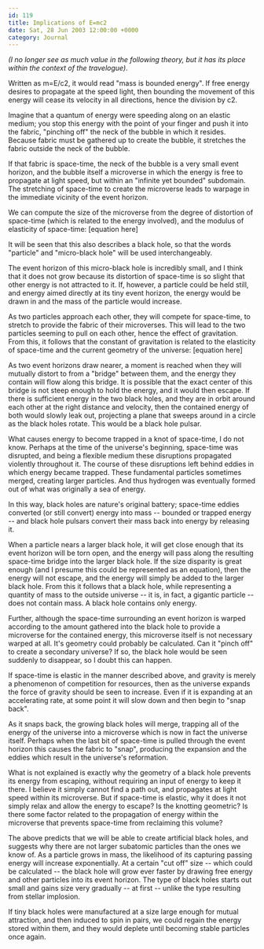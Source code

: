 ```yaml
---
id: 119
title: Implications of E=mc2
date: Sat, 28 Jun 2003 12:00:00 +0000
category: Journal
---
```


*(I no longer see as much value in the following theory, but it has its
place within the context of the travelogue)*.

Written as m=E/c2, it would read "mass is bounded energy".  If free
energy desires to propagate at the speed light, then bounding the
movement of this energy will cease its velocity in all directions, hence
the division by c2.

Imagine that a quantum of energy were speeding along on an elastic
medium; you stop this energy with the point of your finger and push it
into the fabric, "pinching off" the neck of the bubble in which it
resides.  Because fabric must be gathered up to create the bubble, it
stretches the fabric outside the neck of the bubble.

If that fabric is space-time, the neck of the bubble is a very small
event horizon, and the bubble itself a microverse in which the energy is
free to propagate at light speed, but within an "infinite yet bounded"
subdomain.  The stretching of space-time to create the microverse leads
to warpage in the immediate vicinity of the event horizon.

We can compute the size of the microverse from the degree of distortion
of space-time (which is related to the energy involved), and the modulus
of elasticity of space-time: [equation here]

It will be seen that this also describes a black hole, so that the words
"particle" and "micro-black hole" will be used interchangeably.

The event horizon of this micro-black hole is incredibly small, and I
think that it does not grow because its distortion of space-time is so
slight that other energy is not attracted to it.  If, however, a
particle could be held still, and energy aimed directly at its tiny
event horizon, the energy would be drawn in and the mass of the particle
would increase.

As two particles approach each other, they will compete for space-time,
to stretch to provide the fabric of their microverses.  This will lead
to the two particles seeming to pull on each other, hence the effect of
gravitation.  From this, it follows that the constant of gravitation is
related to the elasticity of space-time and the current geometry of the
universe: [equation here]

As two event horizons draw nearer, a moment is reached when they will
mutually distort to from a "bridge" between them, and the energy they
contain will flow along this bridge.  It is possible that the exact
center of this bridge is not steep enough to hold the energy, and it
would then escape.  If there is sufficient energy in the two black
holes, and they are in orbit around each other at the right distance and
velocity, then the contained energy of both would slowly leak out,
projecting a plane that sweeps around in a circle as the black holes
rotate.  This would be a black hole pulsar.

What causes energy to become trapped in a knot of space-time, I do not
know.  Perhaps at the time of the universe's beginning, space-time was
disrupted, and being a flexible medium these disruptions propagated
violently throughout it.  The course of these disruptions left behind
eddies in which energy became trapped.  These fundamental particles
sometimes merged, creating larger particles.  And thus hydrogen was
eventually formed out of what was originally a sea of energy.

In this way, black holes are nature's original battery; space-time
eddies converted (or still convert) energy into mass -- bounded or
trapped energy -- and black hole pulsars convert their mass back into
energy by releasing it.

When a particle nears a larger black hole, it will get close enough that
its event horizon will be torn open, and the energy will pass along the
resulting space-time bridge into the larger black hole.  If the size
disparity is great enough (and I presume this could be represented as an
equation), then the energy will not escape, and the energy will simply
be added to the larger black hole.  From this it follows that a black
hole, while representing a quantity of mass to the outside universe --
it is, in fact, a gigantic particle -- does not contain mass.  A black
hole contains only energy.

Further, although the space-time surrounding an event horizon is warped
according to the amount gathered into the black hole to provide a
microverse for the contained energy, this microverse itself is not
necessary warped at all.  It's geometry could probably be calculated.
Can it "pinch off" to create a secondary universe?  If so, the black
hole would be seen suddenly to disappear, so I doubt this can happen.

If space-time is elastic in the manner described above, and gravity is
merely a phenomenon of competition for resources, then as the universe
expands the force of gravity should be seen to increase.  Even if it is
expanding at an accelerating rate, at some point it will slow down and
then begin to "snap back".

As it snaps back, the growing black holes will merge, trapping all of
the energy of the universe into a microverse which is now in fact the
universe itself.  Perhaps when the last bit of space-time is pulled
through the event horizon this causes the fabric to "snap", producing
the expansion and the eddies which result in the universe's reformation.

What is not explained is exactly why the geometry of a black hole
prevents its energy from escaping, without requiring an input of energy
to keep it there.  I believe it simply cannot find a path out, and
propagates at light speed within its microverse.  But if space-time is
elastic, why it does it not simply relax and allow the energy to escape?
Is the knotting geometric?  Is there some factor related to the
propagation of energy within the microverse that prevents space-time
from reclaiming this volume?

The above predicts that we will be able to create artificial black
holes, and suggests why there are not larger subatomic particles than
the ones we know of.  As a particle grows in mass, the likelihood of its
capturing passing energy will increase exponentially.  At a certain "cut
off" size -- which could be calculated -- the black hole will grow ever
faster by drawing free energy and other particles into its event
horizon.  The type of black holes starts out small and gains size very
gradually -- at first -- unlike the type resulting from stellar
implosion.

If tiny black holes were manufactured at a size large enough for mutual
attraction, and then induced to spin in pairs, we could regain the
energy stored within them, and they would deplete until becoming stable
particles once again.


